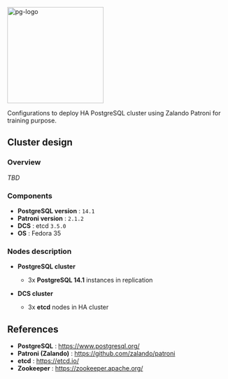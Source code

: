 <p><img src="https://icon-library.com/images/postgresql-icon/postgresql-icon-20.jpg" alt="pg-logo" title="pg" align="top" height=220 /></p>

Configurations to deploy HA PostgreSQL cluster using Zalando Patroni for training purpose.

## Cluster design

### Overview

*TBD*

### Components

  - **PostgreSQL version** : `14.1`
  - **Patroni version** : `2.1.2`
  - **DCS** : etcd `3.5.0`
  - **OS** : Fedora 35

### Nodes description

* **PostgreSQL cluster**
  - 3x **PostgreSQL 14.1** instances in replication

* **DCS cluster**
  - 3x **etcd** nodes in HA cluster

## References

- **PostgreSQL** : https://www.postgresql.org/
- **Patroni (Zalando)** : https://github.com/zalando/patroni
- **etcd** : https://etcd.io/
- **Zookeeper** : https://zookeeper.apache.org/
